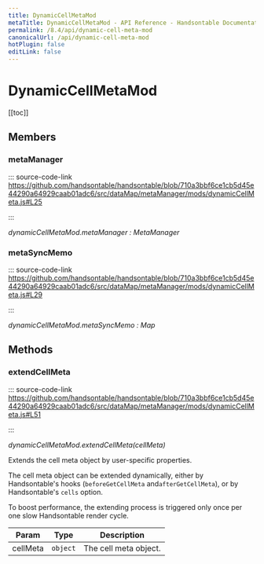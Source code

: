 ```yaml
---
title: DynamicCellMetaMod
metaTitle: DynamicCellMetaMod - API Reference - Handsontable Documentation
permalink: /8.4/api/dynamic-cell-meta-mod
canonicalUrl: /api/dynamic-cell-meta-mod
hotPlugin: false
editLink: false
---
```


# DynamicCellMetaMod

[[toc]]
## Members

### metaManager
  
::: source-code-link https://github.com/handsontable/handsontable/blob/710a3bbf6ce1cb5d45e44290a64929caab01adc6/src/dataMap/metaManager/mods/dynamicCellMeta.js#L25

:::

_dynamicCellMetaMod.metaManager : MetaManager_



### metaSyncMemo
  
::: source-code-link https://github.com/handsontable/handsontable/blob/710a3bbf6ce1cb5d45e44290a64929caab01adc6/src/dataMap/metaManager/mods/dynamicCellMeta.js#L29

:::

_dynamicCellMetaMod.metaSyncMemo : Map_


## Methods

### extendCellMeta
  
::: source-code-link https://github.com/handsontable/handsontable/blob/710a3bbf6ce1cb5d45e44290a64929caab01adc6/src/dataMap/metaManager/mods/dynamicCellMeta.js#L51

:::

_dynamicCellMetaMod.extendCellMeta(cellMeta)_

Extends the cell meta object by user-specific properties.

The cell meta object can be extended dynamically,
either by Handsontable's hooks (`beforeGetCellMeta` and`afterGetCellMeta`),
or by Handsontable's `cells` option.

To boost performance, the extending process is triggered only once per one slow Handsontable render cycle.


| Param | Type | Description |
| --- | --- | --- |
| cellMeta | `object` | The cell meta object. |


